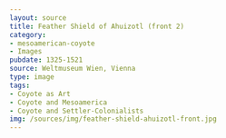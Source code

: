 ```yaml
---
layout: source
title: Feather Shield of Ahuizotl (front 2)
category: 
- mesoamerican-coyote
- Images
pubdate: 1325-1521
source: Weltmuseum Wien, Vienna
type: image
tags:
- Coyote as Art
- Coyote and Mesoamerica
- Coyote and Settler-Colonialists
img: /sources/img/feather-shield-ahuizotl-front.jpg
---
```


